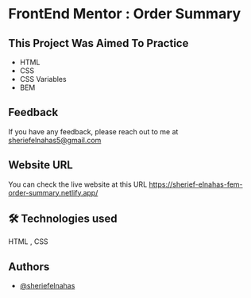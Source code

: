 # FrontEnd Mentor : Order Summary

## This Project Was Aimed To Practice

- HTML
- CSS
- CSS Variables
- BEM 

## Feedback

If you have any feedback, please reach out to me at sheriefelnahas5@gmail.com

## Website URL

You can check the live website at this URL https://sherief-elnahas-fem-order-summary.netlify.app/

## 🛠 Technologies used

HTML , CSS 

## Authors

- [@sheriefelnahas](https://github.com/SheriefElnahas)
